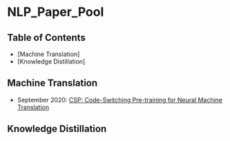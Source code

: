 # NLP_Paper_Pool
<!-- TABLE OF CONTENTS -->
## Table of Contents
* [Machine Translation]
* [Knowledge Distillation]

<!-- Machine Translation -->
## Machine Translation
- September 2020: [CSP: Code-Switching Pre-training for Neural Machine Translation](https://arxiv.org/abs/2009.08088)

<!-- Knowledge Distillation -->
## Knowledge Distillation
